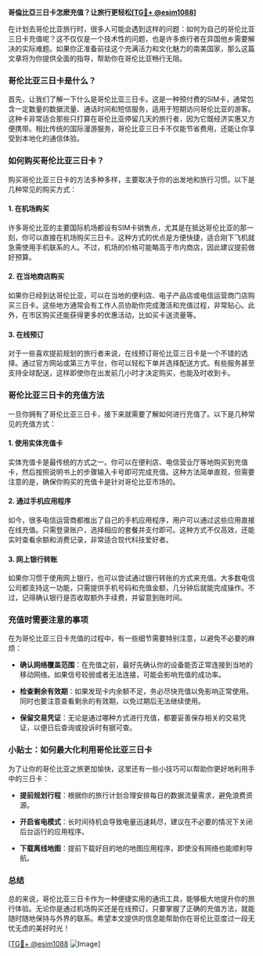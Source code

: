**哥倫比亞三日卡怎麽充值？让旅行更轻松[[TG💪+ @esim1088](https://t.me/s/esim1088)]**

在计划去哥伦比亚旅行时，很多人可能会遇到这样的问题：如何为自己的哥伦比亚三日卡充值呢？这不仅仅是一个技术性的问题，也是许多旅行者在异国他乡需要解决的实际难题。如果你正准备前往这个充满活力和文化魅力的南美国家，那么这篇文章将为你提供全面的指导，帮助你在哥伦比亚畅行无阻。

### 哥伦比亚三日卡是什么？

首先，让我们了解一下什么是哥伦比亚三日卡。这是一种预付费的SIM卡，通常包含一定数量的数据流量、通话时间和短信服务，适用于短期访问哥伦比亚的游客。这种卡非常适合那些只打算在哥伦比亚停留几天的旅行者，因为它既经济实惠又方便携带。相比传统的国际漫游服务，哥伦比亚三日卡不仅能节省费用，还能让你享受到本地化的通信体验。

### 如何购买哥伦比亚三日卡？

购买哥伦比亚三日卡的方法多种多样，主要取决于你的出发地和旅行习惯。以下是几种常见的购买方式：

#### 1. 在机场购买

许多哥伦比亚的主要国际机场都设有SIM卡销售点，尤其是在抵达哥伦比亚的那一刻，你可以直接在机场购买三日卡。这种方式的优点是方便快捷，适合刚下飞机就急需使用手机联系的人。不过，机场的价格可能略高于市内商店，因此建议提前做好预算。

#### 2. 在当地商店购买

如果你已经到达哥伦比亚，可以在当地的便利店、电子产品店或电信运营商门店购买三日卡。这些地方通常会有工作人员协助你完成激活和充值过程，非常贴心。此外，在市区购买还能获得更多的优惠活动，比如买卡送流量等。

#### 3. 在线预订

对于一些喜欢提前规划的旅行者来说，在线预订哥伦比亚三日卡是一个不错的选择。通过官方网站或第三方平台，你可以轻松下单并选择配送方式。有些服务甚至支持全球配送，这样即使你在出发前几小时才决定购买，也能及时收到卡。

### 哥伦比亚三日卡的充值方法

一旦你拥有了哥伦比亚三日卡，接下来就需要了解如何进行充值了。以下是几种常见的充值方式：

#### 1. 使用实体充值卡

实体充值卡是最传统的方式之一。你可以在便利店、电信营业厅等地购买到充值卡，然后按照说明书上的步骤输入卡号即可完成充值。这种方法简单直观，但需要注意的是，确保你购买的充值卡是针对哥伦比亚市场的。

#### 2. 通过手机应用程序

如今，很多电信运营商都推出了自己的手机应用程序，用户可以通过这些应用直接在线充值。只需登录账户，选择相应的套餐并支付即可。这种方式不仅高效，还能实时查看余额和消费记录，非常适合现代科技爱好者。

#### 3. 网上银行转账

如果你习惯于使用网上银行，也可以尝试通过银行转账的方式来充值。大多数电信公司都支持这一功能，只需提供手机号码和充值金额，几分钟后就能完成操作。不过，记得确认银行是否收取额外手续费，并留意到账时间。

### 充值时需要注意的事项

在为哥伦比亚三日卡充值的过程中，有一些细节需要特别注意，以避免不必要的麻烦：

- **确认网络覆盖范围**：在充值之前，最好先确认你的设备能否正常连接到当地的移动网络。如果信号较弱或者无法连接，可能会影响充值的成功率。
  
- **检查剩余有效期**：如果发现卡内余额不足，务必尽快充值以免影响正常使用。同时也要注意查看剩余的有效期，以免过期后无法继续使用。

- **保留交易凭证**：无论是通过哪种方式进行充值，都要妥善保存相关的交易凭证，以便日后查询或投诉时有据可查。

### 小贴士：如何最大化利用哥伦比亚三日卡

为了让你的哥伦比亚之旅更加愉快，这里还有一些小技巧可以帮助你更好地利用手中的三日卡：

- **提前规划行程**：根据你的旅行计划合理安排每日的数据流量需求，避免浪费资源。
  
- **开启省电模式**：长时间待机会导致电量迅速耗尽，建议在不必要的情况下关闭后台运行的应用程序。
  
- **下载离线地图**：提前下载好目的地的地图应用程序，即使没有网络也能顺利导航。

### 总结

总的来说，哥伦比亚三日卡作为一种便捷实用的通讯工具，能够极大地提升你的旅行体验。无论你是通过机场购买还是在线预订，只要掌握了正确的充值方法，就能随时随地保持与外界的联系。希望本文提供的信息能帮助你在哥伦比亚度过一段无忧无虑的美好时光！

[[TG💪+ @esim1088](https://t.me/s/esim1088) ![Image](https://i.postimg.cc/4NQfJmqS/Snipaste-2025-05-13-00-14-12.png)]